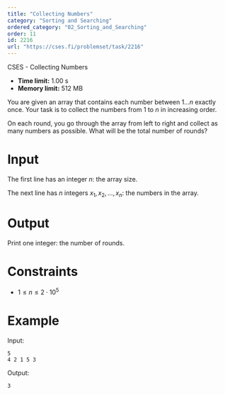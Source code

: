 ```yaml
---
title: "Collecting Numbers"
category: "Sorting and Searching"
ordered_category: "02_Sorting_and_Searching"
order: 11
id: 2216
url: "https://cses.fi/problemset/task/2216"
---
```


CSES - Collecting Numbers

  * **Time limit:** 1.00 s
  * **Memory limit:** 512 MB

You are given an array that contains each number between $1 \dots n$ exactly
once. Your task is to collect the numbers from $1$ to $n$ in increasing order.

On each round, you go through the array from left to right and collect as many
numbers as possible. What will be the total number of rounds?

# Input

The first line has an integer $n$: the array size.

The next line has $n$ integers $x_1,x_2,\dots,x_n$: the numbers in the array.

# Output

Print one integer: the number of rounds.

# Constraints

  * $1 \le n \le 2 \cdot 10^5$

# Example

Input:

    
    
    5
    4 2 1 5 3
    

Output:

    
    
    3
    

